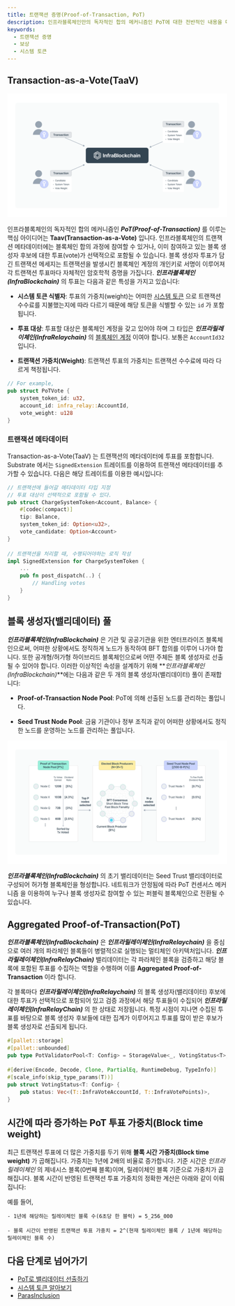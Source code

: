 ```yaml
---
title: 트랜잭션 증명(Proof-of-Transaction, PoT)
description: 인프라블록체인만의 독자적인 합의 메커니즘인 PoT에 대한 전반적인 내용을 다룹니다.
keywords:
  - 트랜잭션 증명
  - 보상
  - 시스템 토큰
---
```


## Transaction-as-a-Vote(TaaV)

![트랜잭션 투표](/media/images/docs/infrablockchain/learn/protocol/taav.png)

인프라블록체인의 독자적인 합의 메커니즘인 **_PoT(Proof-of-Transaction)_** 를 이루는 핵심 아이디어는 **Taav(Transaction-as-a-Vote)** 입니다. 인프라블록체인의 트랜잭션 메타데이터에는 블록체인 합의 과정에 참여할 수 있거나, 이미 참여하고 있는 블록 생성자 후보에 대한 투표(vote)가 선택적으로 포함될 수 있습니다. 블록 생성자 투표가 담긴 트랜잭션 메세지는 트랜잭션을 발생시킨 블록체인 계정의 개인키로 서명이 이루어져 각 트랜잭션 투표마다 자체적인 암호학적 증명을 가집니다. **_인프라블록체인(InfraBlockchain)_** 의 투표는 다음과 같은 특성을 가지고 있습니다:

- **시스템 토큰 식별자**: 투표의 가중치(weight)는 어떠한 [시스템 토큰](./system-token.md) 으로 트랜잭션 수수료를 지불했는지에 따라 다르기 때문에 해당 토큰을 식별할 수 있는 `id` 가 포함됩니다.

- **투표 대상**: 투표할 대상은 블록체인 계정을 갖고 있어야 하며 그 타입은 **_인프라릴레이체인(InfraRelaychain)_** 의 [블록체인 계정](../substrate/learn/basic/accounts-addresses-keys.md) 이여야 합니다. 보통은 `AccountId32` 입니다.

- **트랜잭션 가중치(Weight)**: 트랜잭션 투표의 가중치는 트랜잭션 수수료에 따라 다르게 책정됩니다. 

```rust 
// For example,
pub struct PoTVote {
    system_token_id: u32,
    account_id: infra_relay::AccountId,
    vote_weight: u128
}
```

### 트랜잭션 메타데이터

Transaction-as-a-Vote(TaaV) 는 트랜잭션의 메타데이터에 투표를 포함합니다. Substrate 에서는 `SignedExtension` 트레이트를 이용하여 트랜잭션 메타데이터를 추가할 수 있습니다.
다음은 해당 트레이트를 이용한 예시입니다:

```rust
// 트랜잭션에 들어갈 메타데이터 타입 지정
// 투표 대상이 선택적으로 포함될 수 있다.
pub struct ChargeSystemToken<Account, Balance> {
    #[codec(compact)]
    tip: Balance,
    system_token_id: Option<u32>,
    vote_candidate: Option<Account>
}

// 트랜잭션을 처리할 때, 수행되어야하는 로직 작성
impl SignedExtension for ChargeSystemToken {
    ...
    pub fn post_dispatch(..) {
        // Handling votes
    }
}
```

## 블록 생성자(밸리데이터) 풀

**_인프라블록체인(InfraBlockchain)_** 은 기관 및 공공기관을 위한 엔터프라이즈 블록체인으로써, 어떠한 상황에서도 정직하게 노드가 동작하여 BFT 합의를 이루어 나가야 합니다. 또한 공개형/허가형 하이브리드 블록체인으로써 어떤 주체든 블록 생성자로 선출될 수 있어야 합니다. 이러한 이상적인 속성을 설계하기 위해 **_인프라블록체인(InfraBlockchain)_**에는 다음과 같은 두 개의 블록 생성자(밸리데이터) 풀이 존재합니다:

- **Proof-of-Transaction Node Pool**: PoT에 의해 선출된 노드를 관리하는 풀입니다.

- **Seed Trust Node Pool**: 금융 기관이나 정부 조직과 같이 어떠한 상황에서도 정직한 노드를 운영하는 노드를 관리하는 풀입니다. 

![밸리데이터 풀](/media/images/docs/infrablockchain/learn/protocol/validator-pool.png)

**_인프라블록체인(InfraBlockchain)_** 의 초기 밸리데이터는 Seed Trust 밸리데이터로 구성되어 허가형 블록체인을 형성합니다. 네트워크가 안정됨에 따라 PoT 컨센서스 메커니즘 을 이용하여 누구나 블록 생성자로 참여할 수 있는 퍼블릭 블록체인으로 전환될 수 있습니다.



## Aggregated Proof-of-Transaction(PoT)

**_인프라블록체인(InfraBlockchain)_** 은 **_인프라릴레이체인(InfraRelaychain)_** 을 중심으로 여러 개의 파라체인 블록들이 병렬적으로 실행되는 멀티체인 아키텍처입니다. **_인프라릴레이체인(InfraRelayChain)_** 밸리데이터는 각 파라체인 블록을 검증하고 해당 블록에 포함된 투표를 수집하는 역할을 수행하며 이를 **Aggregated Proof-of-Transaction** 이라 합니다. 

각 블록마다 **_인프라릴레이체인(InfraRelaychain)_** 의 블록 생성자(밸리데이터) 후보에 대한 투표가 선택적으로 포함되어 있고 검증 과정에서 해당 투표들이 수집되어 **_인프라릴레이체인(InfraRelayChain)_** 의 한 상태로 저장됩니다. 특정 시점이 지나면 수집된 투표를 바탕으로 블록 생성자 후보들에 대한 집계가 이루어지고 투표를 많이 받은 후보가 블록 생성자로 선출되게 됩니다. 

```rust
#[pallet::storage]
#[pallet::unbounded]
pub type PotValidatorPool<T: Config> = StorageValue<_, VotingStatus<T>, ValueQuery>;

#[derive(Encode, Decode, Clone, PartialEq, RuntimeDebug, TypeInfo)]
#[scale_info(skip_type_params(T))]
pub struct VotingStatus<T: Config> {
	pub status: Vec<(T::InfraVoteAccountId, T::InfraVotePoints)>,
}
```

## 시간에 따라 증가하는 PoT 투표 가중치(Block time weight)

최근 트랜잭션 투표에 더 많은 가중치를 두기 위해 **블록 시간 가중치(Block time weight)** 가 곱해집니다. 가중치는 1년에 2배의 비율로 증가합니다. 기준 시간은 _인프라릴레이체인_ 의 제네시스 블록(0번째 블록)이며, 릴레이체인 블록 기준으로 가중치가 곱해집니다. 블록 시간이 반영된 트랜잭션 투표 가중치의 정확한 계산은 아래와 같이 이뤄집니다:

예를 들어,

```
- 1년에 해당하는 릴레이체인 블록 수(6초당 한 블럭) = 5_256_000

- 블록 시간이 반영된 트랜잭션 투표 가중치 = 2^(현재 릴레이체인 블록 / 1년에 해당하는 릴레이체인 블록 수)
```

## 다음 단계로 넘어가기

- [PoT로 밸리데이터 선출하기](../../tutorials/basic/how-to-vote-with-taav.md)
- [시스템 토큰 알아보기](./system-token.md)
- [ParasInclusion](https://github.com/InfraBlockchain/infrablockchain-substrate/blob/master/infrablockspace/runtime/parachains/src/inclusion/mod.rs)
